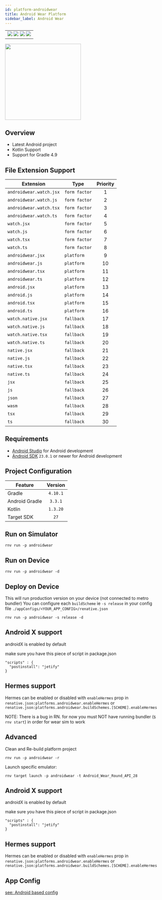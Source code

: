 ```yaml
---
id: platform-androidwear
title: Android Wear Platform
sidebar_label: Android Wear
---
```


<table>
  <tr>
  <td>
    <img src="https://img.shields.io/badge/Mac-yes-brightgreen.svg" />
    <img src="https://img.shields.io/badge/Windows-yes-brightgreen.svg" />
    <img src="https://img.shields.io/badge/Linux-yes-brightgreen.svg" />
    <img src="https://img.shields.io/badge/HostMode-n/a-lightgrey.svg" />
  </td>
  </tr>
</table>

<img src="https://renative.org/img/rnv_androidwear.gif" height="250"/>

## Overview

-   Latest Android project
-   Kotlin Support
-   Support for Gradle 4.9

## File Extension Support

<!--EXTENSION_SUPPORT_START-->

| Extension | Type    | Priority  |
| --------- | --------- | :-------: |
| `androidwear.watch.jsx` | `form factor` | 1 |
| `androidwear.watch.js` | `form factor` | 2 |
| `androidwear.watch.tsx` | `form factor` | 3 |
| `androidwear.watch.ts` | `form factor` | 4 |
| `watch.jsx` | `form factor` | 5 |
| `watch.js` | `form factor` | 6 |
| `watch.tsx` | `form factor` | 7 |
| `watch.ts` | `form factor` | 8 |
| `androidwear.jsx` | `platform` | 9 |
| `androidwear.js` | `platform` | 10 |
| `androidwear.tsx` | `platform` | 11 |
| `androidwear.ts` | `platform` | 12 |
| `android.jsx` | `platform` | 13 |
| `android.js` | `platform` | 14 |
| `android.tsx` | `platform` | 15 |
| `android.ts` | `platform` | 16 |
| `watch.native.jsx` | `fallback` | 17 |
| `watch.native.js` | `fallback` | 18 |
| `watch.native.tsx` | `fallback` | 19 |
| `watch.native.ts` | `fallback` | 20 |
| `native.jsx` | `fallback` | 21 |
| `native.js` | `fallback` | 22 |
| `native.tsx` | `fallback` | 23 |
| `native.ts` | `fallback` | 24 |
| `jsx` | `fallback` | 25 |
| `js` | `fallback` | 26 |
| `json` | `fallback` | 27 |
| `wasm` | `fallback` | 28 |
| `tsx` | `fallback` | 29 |
| `ts` | `fallback` | 30 |

<!--EXTENSION_SUPPORT_END-->

## Requirements

-   [Android Studio](https://developer.android.com/studio/index.html) for Android development
-   [Android SDK](https://developer.android.com/sdk/) `23.0.1` or newer for Android development

## Project Configuration

| Feature        | Version  |
| -------------- | :------: |
| Gradle         | `4.10.1` |
| Android Gradle | `3.3.1`  |
| Kotlin         | `1.3.20` |
| Target SDK     |   `27`   |

## Run on Simulator

```
rnv run -p androidwear
```

## Run on Device

```
rnv run -p androidwear -d
```

## Deploy on Device

This will run production version on your device (not connected to metro bundler)
You can configure each `buildScheme` ie `-s release` in your config file `./appConfigs/<YOUR_APP_CONFIG>/renative.json`

```
rnv run -p androidwear -s release -d
```

## Android X support

androidX is enabled by default

make sure you have this piece of script in package.json

```
"scripts" : {
  "postinstall": "jetify"
}
```

## Hermes support

Hermes can be enabled or disabled with `enableHermes` prop in `renative.json:platforms.androidwear.enableHermes`
or `renative.json:platforms.androidwear.buildSchemes.[SCHEME].enableHermes`

NOTE: There is a bug in RN. for now you must NOT have running bundler (`$ rnv start`) in order for wear sim to work

## Advanced

Clean and Re-build platform project

```
rnv run -p androidwear -r
```

Launch specific emulator:

```
rnv target launch -p androidwear -t Android_Wear_Round_API_28
```

## Android X support

androidX is enabled by default

make sure you have this piece of script in package.json

```
"scripts" : {
  "postinstall": "jetify"
}
```

## Hermes support

Hermes can be enabled or disabled with `enableHermes` prop in `renative.json:platforms.androidwear.enableHermes`
or `renative.json:platforms.androidwear.buildSchemes.[SCHEME].enableHermes`

## App Config

[see: Android based config](api-config.md#android-props)

